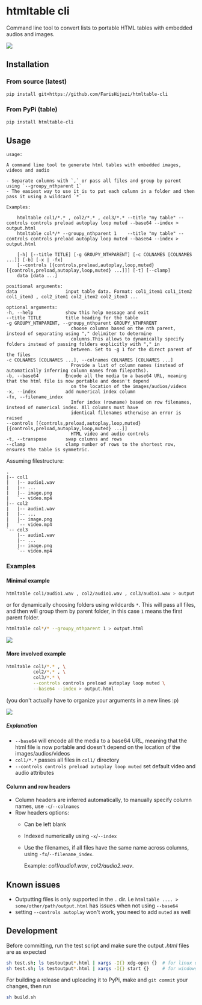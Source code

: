 # htmltable cli

Command line tool to convert lists to portable HTML tables with embedded audios and images.

![](images/longexample.gif)


## Installation

### From source (latest)

```sh
pip install git+https://github.com/FarisHijazi/htmltable-cli
```

### From PyPi (table)

```sh
pip install htmltable-cli
```

## Usage

    usage:

    A command line tool to generate html tables with embedded images, videos and audio

    - Separate columns with `,` or pass all files and group by parent using `--groupy_nthparent 1`
    - The easiest way to use it is to put each column in a folder and then pass it using a wildcard `*`

    Examples:

        htmltable col1/*.* , col2/*.* , col3/*.* --title "my table" --controls controls preload autoplay loop muted --base64 --index > output.html
        htmltable col*/* --groupy_nthparent 1    --title "my table" --controls controls preload autoplay loop muted --base64 --index > output.html

        [-h] [--title TITLE] [-g GROUPY_NTHPARENT] [-c COLNAMES [COLNAMES ...]] [-b] [-x | -fx]
        [--controls [{controls,preload,autoplay,loop,muted} [{controls,preload,autoplay,loop,muted} ...]]] [-t] [--clamp]
        data [data ...]

    positional arguments:
    data                  input table data. Format: col1_item1 col1_item2 col1_item3 , col2_item1 col2_item2 col2_item3 ...

    optional arguments:
    -h, --help            show this help message and exit
    --title TITLE         title heading for the table
    -g GROUPY_NTHPARENT, --groupy_nthparent GROUPY_NTHPARENT
                            choose columns based on the nth parent, instead of separating using "," delimiter to determine
                            columns.This allows to dynamically specify folders instead of passing folders explicitly with "," in
                            between. Set to -g 1 for the direct parent of the files
    -c COLNAMES [COLNAMES ...], --colnames COLNAMES [COLNAMES ...]
                            Provide a list of column names (instead of automatically inferring column names from filepaths).
    -b, --base64          Encode all the media to a base64 URL, meaning that the html file is now portable and doesn't depend
                            on the location of the images/audios/videos
    -x, --index           add numerical index column
    -fx, --filename_index
                            Infer index (rowname) based on row filenames, instead of numerical index. All columns must have
                            identical filenames otherwise an error is raised
    --controls [{controls,preload,autoplay,loop,muted} [{controls,preload,autoplay,loop,muted} ...]]
                            HTML video and audio controls
    -t, --transpose       swap columns and rows
    --clamp               clamp number of rows to the shortest row, ensures the table is symmetric.

Assuming filestructure:

```
.
|-- col1
|   |-- audio1.wav
|   |-- ...
|   |-- image.png
|   `-- video.mp4
|-- col2
|   |-- audio1.wav
|   |-- ...
|   |-- image.png
|   `-- video.mp4
`-- col3
    |-- audio1.wav
    |-- ...
    |-- image.png
    `-- video.mp4
```

### Examples

#### Minimal example

```sh
htmltable col1/audio1.wav , col2/audio1.wav , col3/audio1.wav > output.html
```

or for dynamically choosing folders using wildcards `*`.
This will pass all files, and then will group them by parent folder, in this case `1` means the first parent folder.

```sh
htmltable col*/* --groupy_nthparent 1 > output.html
```


![](images/minimal.png)

#### More involved example

```sh
htmltable col1/*.* , \
          col2/*.* , \
          col3/*.* \
          --controls controls preload autoplay loop muted \
          --base64 --index > output.html
```

(you don't actually have to organize your arguments in a new lines :p)

![](images/longexample.gif)

##### Explanation

- `--base64` will encode all the media to a base64 URL, meaning that the html file is now portable and doesn't depend on the location of the images/audios/videos
- `col1/*.*` passes all files in `col1/` directory
- `--controls controls preload autoplay loop muted` set default video and audio attributes


#### Column and row headers

- Column headers are inferred automatically, to manually specify column names, use `-c`/`--colnames`
- Row headers options:
  - Can be left blank
  - Indexed numerically using `-x`/`--index`
  - Use the filenames, if all files have the same name across columns, using `-fx`/`--filename_index`.

    Example: *col1/audio1.wav*, *col2/audio2.wav*.

## Known issues

- Outputting files is only supported in the `.` dir. i.e `htmltable .... > some/other/path/output.html` has issues when not using `--base64`
- setting `--controls autoplay` won't work, you need to add `muted` as well

## Development

Before committing, run the test script and make sure the output *.html* files are as expected

```sh
sh test.sh; ls testoutput*.html | xargs -I{} xdg-open {}  # for linux debian
sh test.sh; ls testoutput*.html | xargs -I{} start {}     # for windows
```

For building a release and uploading it to PyPi, make and `git commit` your changes, then run

```sh
sh build.sh
```
